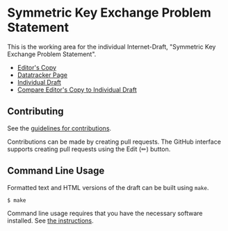 # Symmetric Key Exchange Problem Statement

This is the working area for the individual Internet-Draft, "Symmetric Key Exchange Problem Statement".

* [Editor's Copy](https://Symmetric-Key-Exchange.github.io/skex-problem-statement/#go.draft-aelmans-skex-problem-statement.html)
* [Datatracker Page](https://datatracker.ietf.org/doc/draft-aelmans-skex-problem-statement)
* [Individual Draft](https://datatracker.ietf.org/doc/html/draft-aelmans-skex-problem-statement)
* [Compare Editor's Copy to Individual Draft](https://Symmetric-Key-Exchange.github.io/skex-problem-statement/#go.draft-aelmans-skex-problem-statement.diff)


## Contributing

See the
[guidelines for contributions](https://github.com/Symmetric-Key-Exchange/skex-problem-statement/blob/main/CONTRIBUTING.md).

Contributions can be made by creating pull requests.
The GitHub interface supports creating pull requests using the Edit (✏) button.


## Command Line Usage

Formatted text and HTML versions of the draft can be built using `make`.

```sh
$ make
```

Command line usage requires that you have the necessary software installed.  See
[the instructions](https://github.com/martinthomson/i-d-template/blob/main/doc/SETUP.md).

